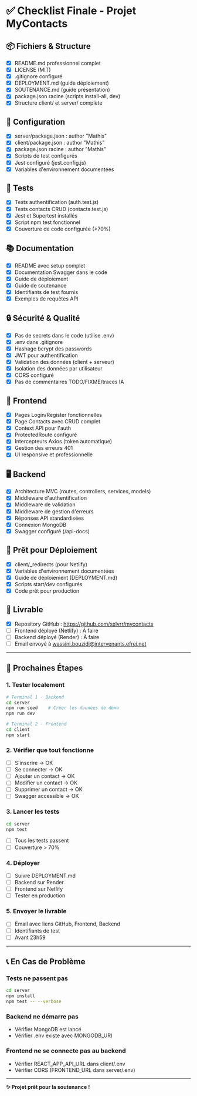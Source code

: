 # ✅ Checklist Finale - Projet MyContacts

## 📦 Fichiers & Structure

- [x] README.md professionnel complet
- [x] LICENSE (MIT)
- [x] .gitignore configuré
- [x] DEPLOYMENT.md (guide déploiement)
- [x] SOUTENANCE.md (guide présentation)
- [x] package.json racine (scripts install-all, dev)
- [x] Structure client/ et server/ complète

## 🔧 Configuration

- [x] server/package.json : author "Mathis"
- [x] client/package.json : author "Mathis"
- [x] package.json racine : author "Mathis"
- [x] Scripts de test configurés
- [x] Jest configuré (jest.config.js)
- [x] Variables d'environnement documentées

## 🧪 Tests

- [x] Tests authentification (auth.test.js)
- [x] Tests contacts CRUD (contacts.test.js)
- [x] Jest et Supertest installés
- [x] Script npm test fonctionnel
- [x] Couverture de code configurée (>70%)

## 📚 Documentation

- [x] README avec setup complet
- [x] Documentation Swagger dans le code
- [x] Guide de déploiement
- [x] Guide de soutenance
- [x] Identifiants de test fournis
- [x] Exemples de requêtes API

## 🔒 Sécurité & Qualité

- [x] Pas de secrets dans le code (utilise .env)
- [x] .env dans .gitignore
- [x] Hashage bcrypt des passwords
- [x] JWT pour authentification
- [x] Validation des données (client + serveur)
- [x] Isolation des données par utilisateur
- [x] CORS configuré
- [x] Pas de commentaires TODO/FIXME/traces IA

## 🎨 Frontend

- [x] Pages Login/Register fonctionnelles
- [x] Page Contacts avec CRUD complet
- [x] Context API pour l'auth
- [x] ProtectedRoute configuré
- [x] Intercepteurs Axios (token automatique)
- [x] Gestion des erreurs 401
- [x] UI responsive et professionnelle

## 🖥️ Backend

- [x] Architecture MVC (routes, controllers, services, models)
- [x] Middleware d'authentification
- [x] Middleware de validation
- [x] Middleware de gestion d'erreurs
- [x] Réponses API standardisées
- [x] Connexion MongoDB
- [x] Swagger configuré (/api-docs)

## 🚀 Prêt pour Déploiement

- [x] client/_redirects (pour Netlify)
- [x] Variables d'environnement documentées
- [x] Guide de déploiement (DEPLOYMENT.md)
- [x] Scripts start/dev configurés
- [x] Code prêt pour production

## 📧 Livrable

- [x] Repository GitHub : https://github.com/sxlvrr/mycontacts
- [ ] Frontend déployé (Netlify) : À faire
- [ ] Backend déployé (Render) : À faire
- [ ] Email envoyé à wassini.bouzidi@intervenants.efrei.net

---

## 🎯 Prochaines Étapes

### 1. Tester localement
```bash
# Terminal 1 - Backend
cd server
npm run seed    # Créer les données de démo
npm run dev

# Terminal 2 - Frontend
cd client
npm start
```

### 2. Vérifier que tout fonctionne
- [ ] S'inscrire → OK
- [ ] Se connecter → OK
- [ ] Ajouter un contact → OK
- [ ] Modifier un contact → OK
- [ ] Supprimer un contact → OK
- [ ] Swagger accessible → OK

### 3. Lancer les tests
```bash
cd server
npm test
```
- [ ] Tous les tests passent
- [ ] Couverture > 70%

### 4. Déployer
- [ ] Suivre DEPLOYMENT.md
- [ ] Backend sur Render
- [ ] Frontend sur Netlify
- [ ] Tester en production

### 5. Envoyer le livrable
- [ ] Email avec liens GitHub, Frontend, Backend
- [ ] Identifiants de test
- [ ] Avant 23h59

---

## 📞 En Cas de Problème

### Tests ne passent pas
```bash
cd server
npm install
npm test -- --verbose
```

### Backend ne démarre pas
- Vérifier MongoDB est lancé
- Vérifier .env existe avec MONGODB_URI

### Frontend ne se connecte pas au backend
- Vérifier REACT_APP_API_URL dans client/.env
- Vérifier CORS (FRONTEND_URL dans server/.env)

---

**✨ Projet prêt pour la soutenance !**
